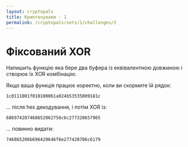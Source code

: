 ```yaml
---
layout: cryptopals
title: Крипточуваки - 1
permalink: /cryptopals/sets/1/challenges/2
---
```

# Фіксований XOR
Напишить функцію яка бере два буфера із еквівалентною довжиною і створює їх XOR комбінацію.

Якщо ваша функція працює коректно, коли ви скормите їй рядок:

```
1c0111001f010100061a024b53535009181c
```
... після hex декодування, і потім XOR із:
```
686974207468652062756c6c277320657965
```
... повинно видати:
```
746865206b696420646f6e277420706c6179
```
